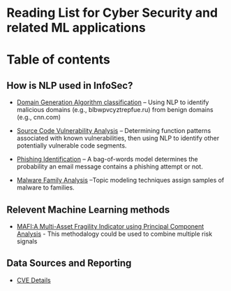 # Reading List for Cyber Security and related ML applications


# Table of contents

## How is NLP used in InfoSec?
* [Domain Generation Algorithm classification](http://conferences.sigcomm.org/imc/2010/papers/p48.pdf) – Using NLP to identify malicious domains (e.g., blbwpvcyztrepfue.ru) from benign domains (e.g., cnn.com)

* [Source Code Vulnerability Analysis](https://www.usenix.org/legacy/events/woot11/tech/slides/yamaguchi.pdf) – Determining function patterns associated with known vulnerabilities, then using NLP to identify other potentially vulnerable code segments.

* [Phishing Identification](http://nlp.uned.es/~lurdes/araujo/eswa13_malicious_tweets.pdf) – A bag-of-words model determines the probability an email message contains a phishing attempt or not.

* [Malware Family Analysis](https://www.elastic.co/blog/introducing-elastic-endpoint-security) –Topic modeling techniques assign samples of malware to families.

## Relevent Machine Learning methods

* [MAFI:A Multi-Asset Fragility Indicator using Principal Component Analysis](https://papers.ssrn.com/sol3/papers.cfm?abstract_id=2574252) - This methodalogy could be used to combine multiple risk signals

## Data Sources and Reporting

* [CVE Details](https://www.cvedetails.com/)
